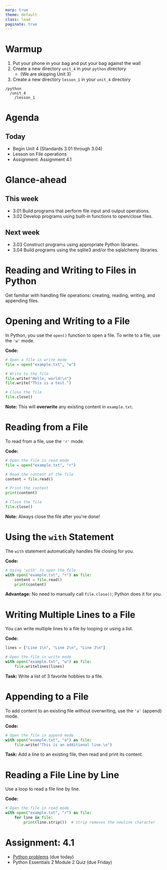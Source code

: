 ```yaml
---
marp: true
theme: default
class: lead
paginate: true
---
```


<!-- headingDivider: 1 -->
<!-- backgroundColor: black -->
<!-- class: invert -->

# Warmup

1. Put your phone in your bag and put your bag against the wall
2. Create a new directory `unit_4` in your `python` directory
   - (We are skipping Unit 3)
3. Create a new directory `lesson_1` in your `unit_4` directory
```text
/python
  /unit_4
    /lesson_1
```

# Agenda

## Today

- Begin Unit 4 (Standards 3.01 through 3.04)
- Lesson on File operations
- Assignment: Assignment 4.1

# Glance-ahead

## This week

- 3.01 Build programs that perform file input and output operations.
- 3.02 Develop programs using built-in functions to open/close files.

## Next week

- 3.03 Construct programs using appropriate Python libraries.
- 3.04 Build programs using the sqlite3 and/or the sqlalchemy libraries.

# Reading and Writing to Files in Python

Get familiar with handling file operations: creating, reading, writing, and appending files.

# Opening and Writing to a File

In Python, you use the `open()` function to open a file. To write to a file, use the `'w'` mode.

**Code:**

```python
# Open a file in write mode
file = open("example.txt", "w")

# Write to the file
file.write("Hello, world!\n")
file.write("This is a test.")

# Close the file
file.close()
```

**Note:** This will **overwrite** any existing content in `example.txt`.

# Reading from a File

To read from a file, use the `'r'` mode.

**Code:**

```python
# Open the file in read mode
file = open("example.txt", "r")

# Read the content of the file
content = file.read()

# Print the content
print(content)

# Close the file
file.close()
```

**Note:** Always close the file after you're done!

# Using the `with` Statement

The `with` statement automatically handles file closing for you.

**Code:**

```python
# Using 'with' to open the file
with open("example.txt", "r") as file:
    content = file.read()
    print(content)
```

**Advantage:** No need to manually call `file.close()`; Python does it for you.

# Writing Multiple Lines to a File

You can write multiple lines to a file by looping or using a list.

**Code:**

```python
lines = ["Line 1\n", "Line 2\n", "Line 3\n"]

# Open the file in write mode
with open("example.txt", "w") as file:
    file.writelines(lines)
```

**Task:** Write a list of 3 favorite hobbies to a file.

# Appending to a File

To add content to an existing file without overwriting, use the `'a'` (append) mode.

**Code:**

```python
# Open the file in append mode
with open("example.txt", "a") as file:
    file.write("This is an additional line.\n")
```

**Task:** Add a line to an existing file, then read and print its content.

# Reading a File Line by Line

Use a loop to read a file line by line.

**Code:**

```python
# Open the file in read mode
with open("example.txt", "r") as file:
    for line in file:
        print(line.strip())  # Strip removes the newline character
```

# Assignment: 4.1

- [Python problems](./files/assignment4_1.py) (due today)
- Python Essentials 2 Module 2 Quiz (due Friday)
